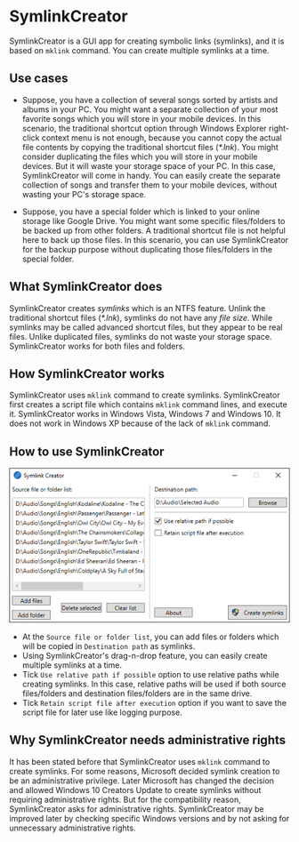 # SymlinkCreator
SymlinkCreator is a GUI app for creating symbolic links (symlinks), and it is based on `mklink` command. You can create multiple symlinks at a time.

## Use cases
- Suppose, you have a collection of several songs sorted by artists and albums in your PC. You might want a separate collection of your most favorite songs which you will store in your mobile devices. In this scenario, the traditional shortcut option through Windows Explorer right-click context menu is not enough, because you cannot copy the actual file contents by copying the traditional shortcut files (*\*.lnk*). You might consider duplicating the files which you will store in your mobile devices. But it will waste your storage space of your PC. In this case, SymlinkCreator will come in handy. You can easily create the separate collection of songs and transfer them to your mobile devices, without wasting your PC's storage space.

- Suppose, you have a special folder which is linked to your online storage like Google Drive. You might want some specific files/folders to be backed up from other folders. A traditional shortcut file is not helpful here to back up those files. In this scenario, you can use SymlinkCreator for the backup purpose without duplicating those files/folders in the special folder.

## What SymlinkCreator does
SymlinkCreator creates *symlinks* which is an NTFS feature. Unlink the traditional shortcut files (*\*.lnk*), symlinks do not have any *file size*. While symlinks may be called advanced shortcut files, but they appear to be real files. Unlike duplicated files, symlinks do not waste your storage space. SymlinkCreator works for both files and folders.

## How SymlinkCreator works
SymlinkCreator uses `mklink` command to create symlinks. SymlinkCreator first creates a script file which contains `mklink` command lines, and execute it. SymlinkCreator works in Windows Vista, Windows 7 and Windows 10. It does not work in Windows XP because of the lack of `mklink` command.

## How to use SymlinkCreator
![Screenshot](SymlinkCreator/_ReadMe/Screenshot.png "Screenshot of SymlinkCreator")
- At the `Source file or folder list`, you can add files or folders which will be copied in `Destination path` as symlinks.
- Using SymlinkCreator's drag-n-drop feature, you can easily create multiple symlinks at a time.
- Tick `Use relative path if possible` option to use relative paths while creating symlinks. In this case, relative paths will be used if both source files/folders and destination files/folders are in the same drive.
- Tick `Retain script file after execution` option if you want to save the script file for later use like logging purpose.

## Why SymlinkCreator needs administrative rights
It has been stated before that SymlinkCreator uses `mklink` command to create symlinks. For some reasons, Microsoft decided symlink creation to be an administrative privilege. Later Microsoft has changed the decision and allowed Windows 10 Creators Update to create symlinks without requiring administrative rights. But for the compatibility reason, SymlinkCreator asks for administrative rights. SymlinkCreator may be improved later by checking specific Windows versions and by not asking for unnecessary administrative rights.
